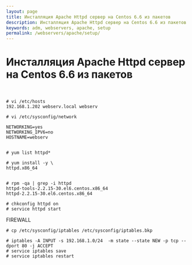 ```yaml
---
layout: page
title: Инсталляция Apache Httpd сервер на Centos 6.6 из пакетов
description: Инсталляция Apache Httpd сервер на Centos 6.6 из пакетов
keywords: adm, webservers, apache, setup
permalink: /webservers/apache/setup/
---
```


# Инсталляция Apache Httpd сервер на Centos 6.6 из пакетов

<br/>

    # vi /etc/hosts
    192.168.1.202 webserv.local webserv

    # vi /etc/sysconfig/network

    NETWORKING=yes
    NETWORKING_IPV6=no
    HOSTNAME=webserv


    # yum list httpd*

    # yum install -y \
    httpd.x86_64


    # rpm -qa | grep -i httpd
    httpd-tools-2.2.15-30.el6.centos.x86_64
    httpd-2.2.15-30.el6.centos.x86_64

    # chkconfig httpd on
    # service httpd start

FIREWALL

    # cp /etc/sysconfig/iptables /etc/sysconfig/iptables.bkp

    # iptables -A INPUT -s 192.168.1.0/24  -m state --state NEW -p tcp --dport 80 -j ACCEPT
    # service iptables save
    # service iptables restart
